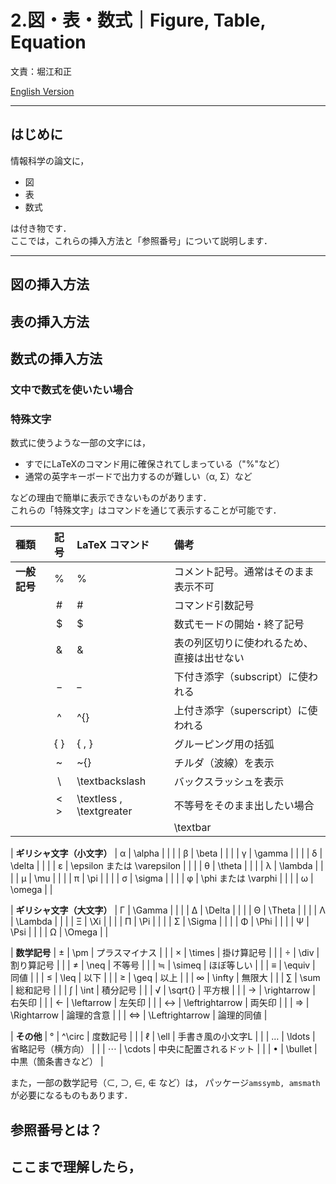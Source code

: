 # 2.図・表・数式｜Figure, Table, Equation
文責：堀江和正

[English Version](README_en.md)

---

## はじめに

情報科学の論文に，
- 図
- 表
- 数式

は付き物です．  
ここでは，これらの挿入方法と「参照番号」について説明します．

---

## 図の挿入方法

## 表の挿入方法

## 数式の挿入方法

### 文中で数式を使いたい場合

### 特殊文字

数式に使うような一部の文字には，
- すでにLaTeXのコマンド用に確保されてしまっている（"%"など）
- 通常の英字キーボードで出力するのが難しい（α, Σ）など

などの理由で簡単に表示できないものがあります．  
これらの「特殊文字」はコマンドを通じて表示することが可能です．

| 種類 | 記号 | LaTeX コマンド | 備考 |
|:------|:------:|:----------------|:------|
| **一般記号** | % | \% | コメント記号。通常はそのまま表示不可 |
|  | # | \# | コマンド引数記号 |
|  | $ | \$ | 数式モードの開始・終了記号 |
|  | & | \& | 表の列区切りに使われるため、直接は出せない |
|  | _ | \_ | 下付き添字（subscript）に使われる |
|  | ^ | \^{} | 上付き添字（superscript）に使われる |
|  | { } | \{ , \} | グルーピング用の括弧 |
|  | ~ | \~{} | チルダ（波線）を表示 |
|  | \\ | \textbackslash | バックスラッシュを表示 |
|  | < > | \textless , \textgreater | 不等号をそのまま出したい場合 |
|  | | | \textbar | 縦棒（パイプ）をそのまま出す |

| **ギリシャ文字（小文字）** | α | \alpha |  |
|  | β | \beta |  |
|  | γ | \gamma |  |
|  | δ | \delta |  |
|  | ε | \epsilon または \varepsilon |  |
|  | θ | \theta |  |
|  | λ | \lambda |  |
|  | μ | \mu |  |
|  | π | \pi |  |
|  | σ | \sigma |  |
|  | φ | \phi または \varphi |  |
|  | ω | \omega |  |

| **ギリシャ文字（大文字）** | Γ | \Gamma |  |
|  | Δ | \Delta |  |
|  | Θ | \Theta |  |
|  | Λ | \Lambda |  |
|  | Ξ | \Xi |  |
|  | Π | \Pi |  |
|  | Σ | \Sigma |  |
|  | Φ | \Phi |  |
|  | Ψ | \Psi |  |
|  | Ω | \Omega |  |

| **数学記号** | ± | \pm | プラスマイナス |
|  | × | \times | 掛け算記号 |
|  | ÷ | \div | 割り算記号 |
|  | ≠ | \neq | 不等号 |
|  | ≒ | \simeq | ほぼ等しい |
|  | ≡ | \equiv | 同値 |
|  | ≤ | \leq | 以下 |
|  | ≥ | \geq | 以上 |
|  | ∞ | \infty | 無限大 |
|  | ∑ | \sum | 総和記号 |
|  | ∫ | \int | 積分記号 |
|  | √ | \sqrt{} | 平方根 |
|  | → | \rightarrow | 右矢印 |
|  | ← | \leftarrow | 左矢印 |
|  | ↔ | \leftrightarrow | 両矢印 |
|  | ⇒ | \Rightarrow | 論理的含意 |
|  | ⇔ | \Leftrightarrow | 論理的同値 |

| **その他** | ° | ^\circ | 度数記号 |
|  | ℓ | \ell | 手書き風の小文字L |
|  | … | \ldots | 省略記号（横方向） |
|  | ⋯ | \cdots | 中央に配置されるドット |
|  | • | \bullet | 中黒（箇条書きなど） |

また，一部の数学記号（⊂, ⊃, ∈, ∉ など）は，
パッケージ`amssymb, amsmath`が必要になるものもあります．

## 参照番号とは？

## ここまで理解したら，
